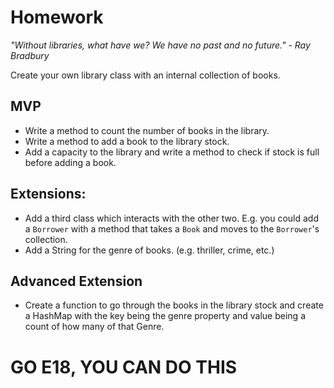 # Homework

_"Without libraries, what have we? We have no past and no future." - Ray Bradbury_

Create your own library class with an internal collection of books.

## MVP

* Write a method to count the number of books in the library.
* Write a method to add a book to the library stock.
* Add a capacity to the library and write a method to check if stock is full before adding a book.

## Extensions:
* Add a third class which interacts with the other two. E.g. you could add a `Borrower` with a method that takes a `Book` and moves to the `Borrower`'s collection.
* Add a String for the genre of books. (e.g. thriller, crime, etc.)

## Advanced Extension
* Create a function to go through the books in the library stock and create a HashMap with the key being the genre property and value being a count of how many of that Genre.

# GO E18, YOU CAN DO THIS
